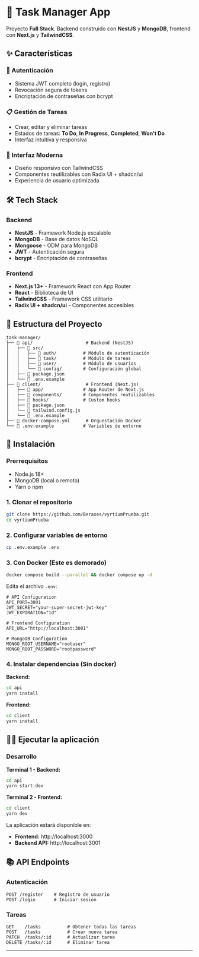 # 📝 Task Manager App

Proyecto **Full Stack**. Backend construido con **NestJS** y **MongoDB**, frontend con **Next.js** y **TailwindCSS**.

## ✨ Características

### 🔐 Autenticación
- Sistema JWT completo (login, registro)
- Revocación segura de tokens
- Encriptación de contraseñas con bcrypt

### 📋 Gestión de Tareas
- Crear, editar y eliminar tareas
- Estados de tareas: **To Do**, **In Progress**, **Completed**, **Won't Do**
- Interfaz intuitiva y responsiva

### 🎨 Interfaz Moderna
- Diseño responsivo con TailwindCSS
- Componentes reutilizables con Radix UI + shadcn/ui
- Experiencia de usuario optimizada

## 🛠️ Tech Stack

### Backend
- **NestJS** - Framework Node.js escalable
- **MongoDB** - Base de datos NoSQL
- **Mongoose** - ODM para MongoDB
- **JWT** - Autenticación segura
- **bcrypt** - Encriptación de contraseñas

### Frontend
- **Next.js 13+** - Framework React con App Router
- **React** - Biblioteca de UI
- **TailwindCSS** - Framework CSS utilitario
- **Radix UI + shadcn/ui** - Componentes accesibles

## 📁 Estructura del Proyecto

```
task-manager/
├── 📂 api/                    # Backend (NestJS)
│   ├── 📂 src/
│   │   ├── 📂 auth/          # Módulo de autenticación
│   │   ├── 📂 task/          # Módulo de tareas
│   │   ├── 📂 user/          # Módulo de usuarios
│   │   └── 📂 config/        # Configuración global
│   ├── 📄 package.json
│   └── 📄 .env.example
├── 📂 client/                 # Frontend (Next.js)
│   ├── 📂 app/               # App Router de Next.js
│   ├── 📂 components/        # Componentes reutilizables
│   ├── 📂 hooks/             # Custom hooks
│   ├── 📄 package.json
│   └── 📄 tailwind.config.js
│   └── 📄 .env.example
├── 📄 docker-compose.yml      # Orquestación Docker
└── 📄 .env.example           # Variables de entorno
```

## 🚀 Instalación

### Prerrequisitos
- Node.js 18+
- MongoDB (local o remoto)
- Yarn o npm

### 1. Clonar el repositorio
```bash
git clone https://github.com/Beraxes/vyrtiumPrueba.git
cd vyrtiumPrueba
```

### 2. Configurar variables de entorno
```bash
cp .env.example .env
```
### 3. Con Docker (Este es demorado)
```bash
docker compose build --parallel && docker compose up -d
```

Edita el archivo `.env`:
```env
# API Configuration
API_PORT=3001
JWT_SECRET="your-super-secret-jwt-key"
JWT_EXPIRATION="1d"

# Frontend Configuration
API_URL="http://localhost:3001"

# MongoDB Configuration
MONGO_ROOT_USERNAME="rootuser"
MONGO_ROOT_PASSWORD="rootpassword"

```

### 4. Instalar dependencias (Sin docker)

**Backend:**
```bash
cd api
yarn install
```

**Frontend:**
```bash
cd client
yarn install
```

## 🏃‍♂️ Ejecutar la aplicación

### Desarrollo
**Terminal 1 - Backend:**
```bash
cd api
yarn start:dev
```

**Terminal 2 - Frontend:**
```bash
cd client
yarn dev
```

La aplicación estará disponible en:
- **Frontend:** http://localhost:3000
- **Backend API:** http://localhost:3001

## 📚 API Endpoints

### Autenticación
```
POST /register    # Registro de usuario
POST /login       # Iniciar sesión
```

### Tareas
```
GET    /tasks          # Obtener todas las tareas
POST   /tasks          # Crear nueva tarea
PATCH  /tasks/:id      # Actualizar tarea
DELETE /tasks/:id      # Eliminar tarea
```
---
